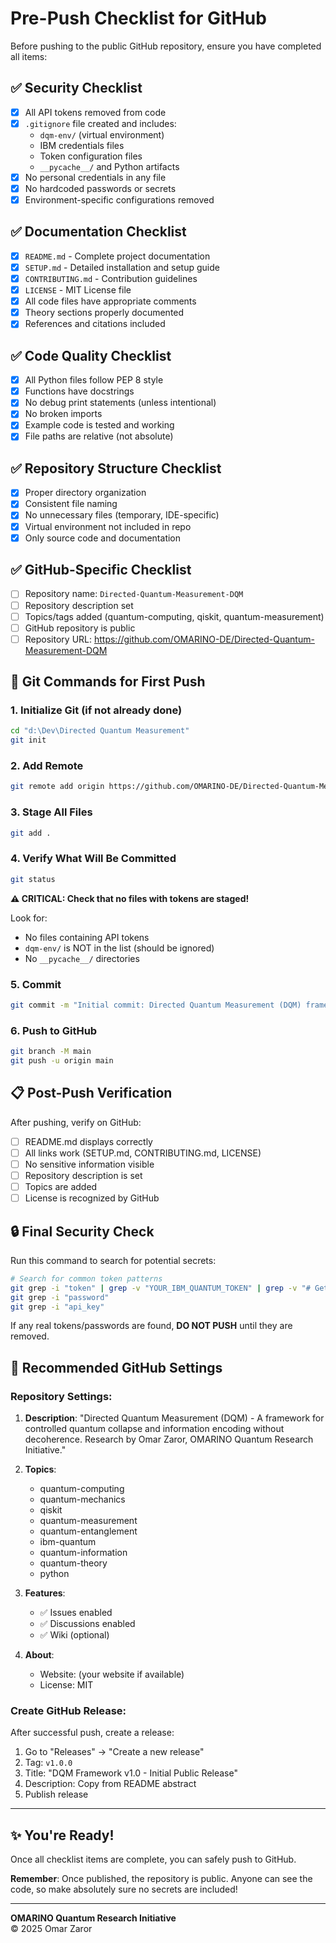# Pre-Push Checklist for GitHub

Before pushing to the public GitHub repository, ensure you have completed all items:

## ✅ Security Checklist

- [x] All API tokens removed from code
- [x] `.gitignore` file created and includes:
  - `dqm-env/` (virtual environment)
  - IBM credentials files
  - Token configuration files
  - `__pycache__/` and Python artifacts
- [x] No personal credentials in any file
- [x] No hardcoded passwords or secrets
- [x] Environment-specific configurations removed

## ✅ Documentation Checklist

- [x] `README.md` - Complete project documentation
- [x] `SETUP.md` - Detailed installation and setup guide
- [x] `CONTRIBUTING.md` - Contribution guidelines
- [x] `LICENSE` - MIT License file
- [x] All code files have appropriate comments
- [x] Theory sections properly documented
- [x] References and citations included

## ✅ Code Quality Checklist

- [x] All Python files follow PEP 8 style
- [x] Functions have docstrings
- [x] No debug print statements (unless intentional)
- [x] No broken imports
- [x] Example code is tested and working
- [x] File paths are relative (not absolute)

## ✅ Repository Structure Checklist

- [x] Proper directory organization
- [x] Consistent file naming
- [x] No unnecessary files (temporary, IDE-specific)
- [x] Virtual environment not included in repo
- [x] Only source code and documentation

## ✅ GitHub-Specific Checklist

- [ ] Repository name: `Directed-Quantum-Measurement-DQM`
- [ ] Repository description set
- [ ] Topics/tags added (quantum-computing, qiskit, quantum-measurement)
- [ ] GitHub repository is public
- [ ] Repository URL: https://github.com/OMARINO-DE/Directed-Quantum-Measurement-DQM

## 🚀 Git Commands for First Push

### 1. Initialize Git (if not already done)

```bash
cd "d:\Dev\Directed Quantum Measurement"
git init
```

### 2. Add Remote

```bash
git remote add origin https://github.com/OMARINO-DE/Directed-Quantum-Measurement-DQM.git
```

### 3. Stage All Files

```bash
git add .
```

### 4. Verify What Will Be Committed

```bash
git status
```

**⚠️ CRITICAL: Check that no files with tokens are staged!**

Look for:
- No files containing API tokens
- `dqm-env/` is NOT in the list (should be ignored)
- No `__pycache__/` directories

### 5. Commit

```bash
git commit -m "Initial commit: Directed Quantum Measurement (DQM) framework by Omar Zaror"
```

### 6. Push to GitHub

```bash
git branch -M main
git push -u origin main
```

## 📋 Post-Push Verification

After pushing, verify on GitHub:

- [ ] README.md displays correctly
- [ ] All links work (SETUP.md, CONTRIBUTING.md, LICENSE)
- [ ] No sensitive information visible
- [ ] Repository description is set
- [ ] Topics are added
- [ ] License is recognized by GitHub

## 🔒 Final Security Check

Run this command to search for potential secrets:

```bash
# Search for common token patterns
git grep -i "token" | grep -v "YOUR_IBM_QUANTUM_TOKEN" | grep -v "# Get your token"
git grep -i "password"
git grep -i "api_key"
```

If any real tokens/passwords are found, **DO NOT PUSH** until they are removed.

## 📝 Recommended GitHub Settings

### Repository Settings:

1. **Description**: "Directed Quantum Measurement (DQM) - A framework for controlled quantum collapse and information encoding without decoherence. Research by Omar Zaror, OMARINO Quantum Research Initiative."

2. **Topics**: 
   - quantum-computing
   - quantum-mechanics
   - qiskit
   - quantum-measurement
   - quantum-entanglement
   - ibm-quantum
   - quantum-information
   - quantum-theory
   - python

3. **Features**:
   - ✅ Issues enabled
   - ✅ Discussions enabled
   - ✅ Wiki (optional)

4. **About**:
   - Website: (your website if available)
   - License: MIT

### Create GitHub Release:

After successful push, create a release:

1. Go to "Releases" → "Create a new release"
2. Tag: `v1.0.0`
3. Title: "DQM Framework v1.0 - Initial Public Release"
4. Description: Copy from README abstract
5. Publish release

---

## ✨ You're Ready!

Once all checklist items are complete, you can safely push to GitHub.

**Remember**: Once published, the repository is public. Anyone can see the code, so make absolutely sure no secrets are included!

---

**OMARINO Quantum Research Initiative**  
© 2025 Omar Zaror
